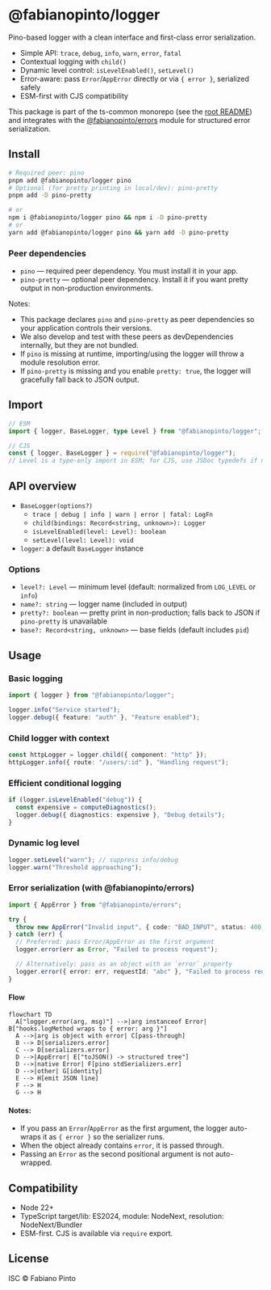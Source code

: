 # @fabianopinto/logger

Pino-based logger with a clean interface and first-class error serialization.

- Simple API: `trace`, `debug`, `info`, `warn`, `error`, `fatal`
- Contextual logging with `child()`
- Dynamic level control: `isLevelEnabled()`, `setLevel()`
- Error-aware: pass `Error`/`AppError` directly or via `{ error }`, serialized safely
- ESM-first with CJS compatibility

This package is part of the ts-common monorepo (see the [root README](../../README.md)) and integrates with the [@fabianopinto/errors](../errors/README.md) module for structured error serialization.

## Install

```bash
# Required peer: pino
pnpm add @fabianopinto/logger pino
# Optional (for pretty printing in local/dev): pino-pretty
pnpm add -D pino-pretty

# or
npm i @fabianopinto/logger pino && npm i -D pino-pretty
# or
yarn add @fabianopinto/logger pino && yarn add -D pino-pretty
```

### Peer dependencies

- `pino` — required peer dependency. You must install it in your app.
- `pino-pretty` — optional peer dependency. Install it if you want pretty output in non-production environments.

Notes:

- This package declares `pino` and `pino-pretty` as peer dependencies so your application controls their versions.
- We also develop and test with these peers as devDependencies internally, but they are not bundled.
- If `pino` is missing at runtime, importing/using the logger will throw a module resolution error.
- If `pino-pretty` is missing and you enable `pretty: true`, the logger will gracefully fall back to JSON output.

## Import

```ts
// ESM
import { logger, BaseLogger, type Level } from "@fabianopinto/logger";

// CJS
const { logger, BaseLogger } = require("@fabianopinto/logger");
// Level is a type-only import in ESM; for CJS, use JSDoc typedefs if needed
```

## API overview

- `BaseLogger(options?)`
  - `trace | debug | info | warn | error | fatal: LogFn`
  - `child(bindings: Record<string, unknown>): Logger`
  - `isLevelEnabled(level: Level): boolean`
  - `setLevel(level: Level): void`
- `logger`: a default `BaseLogger` instance

### Options

- `level?: Level` — minimum level (default: normalized from `LOG_LEVEL` or `info`)
- `name?: string` — logger name (included in output)
- `pretty?: boolean` — pretty print in non-production; falls back to JSON if `pino-pretty` is unavailable
- `base?: Record<string, unknown>` — base fields (default includes `pid`)

## Usage

### Basic logging

```ts
import { logger } from "@fabianopinto/logger";

logger.info("Service started");
logger.debug({ feature: "auth" }, "Feature enabled");
```

### Child logger with context

```ts
const httpLogger = logger.child({ component: "http" });
httpLogger.info({ route: "/users/:id" }, "Handling request");
```

### Efficient conditional logging

```ts
if (logger.isLevelEnabled("debug")) {
  const expensive = computeDiagnostics();
  logger.debug({ diagnostics: expensive }, "Debug details");
}
```

### Dynamic log level

```ts
logger.setLevel("warn"); // suppress info/debug
logger.warn("Threshold approaching");
```

### Error serialization (with @fabianopinto/errors)

```ts
import { AppError } from "@fabianopinto/errors";

try {
  throw new AppError("Invalid input", { code: "BAD_INPUT", status: 400, context: { id: 1 } });
} catch (err) {
  // Preferred: pass Error/AppError as the first argument
  logger.error(err as Error, "Failed to process request");

  // Alternatively: pass as an object with an `error` property
  logger.error({ error: err, requestId: "abc" }, "Failed to process request");
}
```

#### Flow

```mermaid
flowchart TD
  A["logger.error(arg, msg)"] -->|arg instanceof Error| B["hooks.logMethod wraps to { error: arg }"]
  A -->|arg is object with error| C[pass-through]
  B --> D[serializers.error]
  C --> D[serializers.error]
  D -->|AppError| E["toJSON() -> structured tree"]
  D -->|native Error| F[pino stdSerializers.err]
  D -->|other| G[identity]
  E --> H[emit JSON line]
  F --> H
  G --> H
```

#### Notes:

- If you pass an `Error`/`AppError` as the first argument, the logger auto-wraps it as `{ error }` so the serializer runs.
- When the object already contains `error`, it is passed through.
- Passing an `Error` as the second positional argument is not auto-wrapped.

## Compatibility

- Node 22+
- TypeScript target/lib: ES2024, module: NodeNext, resolution: NodeNext/Bundler
- ESM-first. CJS is available via `require` export.

## License

ISC © Fabiano Pinto
